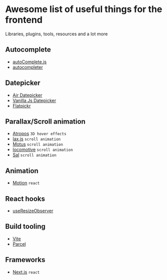 # Awesome list of useful things for the frontend
Libraries, plugins, tools, resources and a lot more

## Autocomplete
- [autoComplete.js](https://github.com/TarekRaafat/autoComplete.js)
- [autocompleter](https://github.com/kraaden/autocomplete)

## Datepicker
- [Air Datepicker](https://www.npmjs.com/package/air-datepicker)
- [Vanilla Js Datepicker](https://github.com/mymth/vanillajs-datepicker)
- [Flatpickr](https://github.com/flatpickr/flatpickr)

## Parallax/Scroll animation
- [Atropos](https://atroposjs.com/) `3D hover effects`
- [lax.js](https://github.com/alexfoxy/lax.js) `scroll animation`
- [Motus](https://github.com/alexcambose/motus) `scroll animation`
- [locomotive](https://github.com/locomotivemtl/locomotive-scroll) `scroll animation`
- [Sal](https://github.com/mciastek/sal) `scroll animation`

## Animation
- [Motion](https://github.com/framer/motion) `react`

## React hooks
- [useResizeObserver](https://www.npmjs.com/package/@react-hook/resize-observer)

## Build tooling
- [Vite](https://vitejs.dev/)
- [Parcel](https://parceljs.org/)

## Frameworks
- [Next.js](https://nextjs.org/) `react`
